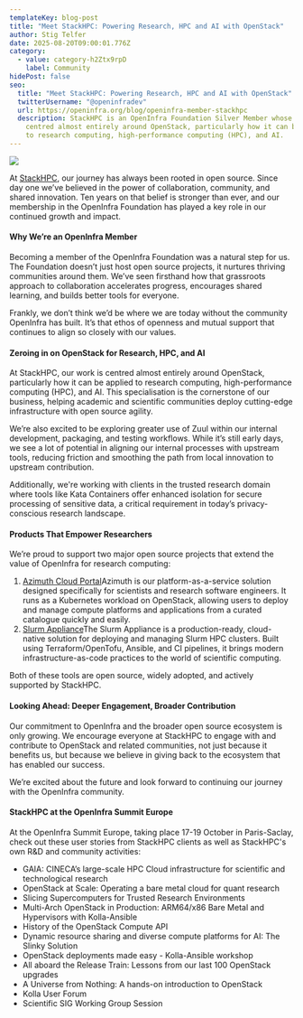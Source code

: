 ```yaml
---
templateKey: blog-post
title: "Meet StackHPC: Powering Research, HPC and AI with OpenStack"
author: Stig Telfer
date: 2025-08-20T09:00:01.776Z
category:
  - value: category-h2Ztx9rpD
    label: Community
hidePost: false
seo:
  title: "Meet StackHPC: Powering Research, HPC and AI with OpenStack"
  twitterUsername: "@openinfradev"
  url: https://openinfra.org/blog/openinfra-member-stackhpc
  description: StackHPC is an OpenInfra Foundation Silver Member whose work is
    centred almost entirely around OpenStack, particularly how it can be applied
    to research computing, high-performance computing (HPC), and AI.
---
```

![](/img/1200x675-silver-stackhpc.png)

At [StackHPC](https://www.stackhpc.com/), our journey has always been rooted in open source. Since day one we’ve believed in the power of collaboration, community, and shared innovation. Ten years on that belief is stronger than ever, and our membership in the OpenInfra Foundation has played a key role in our continued growth and impact.

#### Why We’re an OpenInfra Member

Becoming a member of the OpenInfra Foundation was a natural step for us. The Foundation doesn’t just host open source projects, it nurtures thriving communities around them. We’ve seen firsthand how that grassroots approach to collaboration accelerates progress, encourages shared learning, and builds better tools for everyone.

Frankly, we don’t think we’d be where we are today without the community OpenInfra has built. It’s that ethos of openness and mutual support that continues to align so closely with our values.

#### Zeroing in on OpenStack for Research, HPC, and AI

At StackHPC, our work is centred almost entirely around OpenStack, particularly how it can be applied to research computing, high-performance computing (HPC), and AI. This specialisation is the cornerstone of our business, helping academic and scientific communities deploy cutting-edge infrastructure with open source agility.

We’re also excited to be exploring greater use of Zuul within our internal development, packaging, and testing workflows. While it’s still early days, we see a lot of potential in aligning our internal processes with upstream tools, reducing friction and smoothing the path from local innovation to upstream contribution.

Additionally, we're working with clients in the trusted research domain where tools like Kata Containers offer enhanced isolation for secure processing of sensitive data, a critical requirement in today’s privacy-conscious research landscape.

#### Products That Empower Researchers

We’re proud to support two major open source projects that extend the value of OpenInfra for research computing:

1. [Azimuth Cloud Portal](https://github.com/azimuth-cloud/azimuth)Azimuth is our platform-as-a-service solution designed specifically for scientists and research software engineers. It runs as a Kubernetes workload on OpenStack, allowing users to deploy and manage compute platforms and applications from a curated catalogue quickly and easily.
2. [Slurm Appliance](https://github.com/stackhpc/ansible-slurm-appliance)The Slurm Appliance is a production-ready, cloud-native solution for deploying and managing Slurm HPC clusters. Built using Terraform/OpenTofu, Ansible, and CI pipelines, it brings modern infrastructure-as-code practices to the world of scientific computing.

Both of these tools are open source, widely adopted, and actively supported by StackHPC.

#### Looking Ahead: Deeper Engagement, Broader Contribution

Our commitment to OpenInfra and the broader open source ecosystem is only growing. We encourage everyone at StackHPC to engage with and contribute to OpenStack and related communities, not just because it benefits us, but because we believe in giving back to the ecosystem that has enabled our success.

We’re excited about the future and look forward to continuing our journey with the OpenInfra community.

#### StackHPC at the OpenInfra Summit Europe 

At the OpenInfra Summit Europe, taking place 17-19 October in Paris-Saclay, check out these user stories from StackHPC clients as well as StackHPC's own R&D and community activities:

* GAIA: CINECA’s large-scale HPC Cloud infrastructure for scientific and technological research
* OpenStack at Scale: Operating a bare metal cloud for quant research
* Slicing Supercomputers for Trusted Research Environments
* Multi-Arch OpenStack in Production: ARM64/x86 Bare Metal and Hypervisors with Kolla-Ansible
* History of the OpenStack Compute API
* Dynamic resource sharing and diverse compute platforms for AI: The Slinky Solution
* OpenStack deployments made easy - Kolla-Ansible workshop
* All aboard the Release Train: Lessons from our last 100 OpenStack upgrades
* A Universe from Nothing: A hands-on introduction to OpenStack
* Kolla User Forum
* Scientific SIG Working Group Session